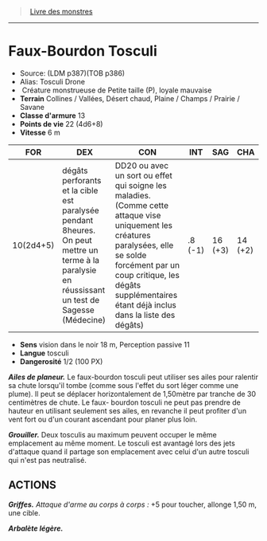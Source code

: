 ﻿> [Livre des monstres](tome_of_beasts.md)

---

# Faux-Bourdon Tosculi

- Source: (LDM p387)(TOB p386)
- Alias: Tosculi Drone
-  Créature monstrueuse de Petite taille (P), loyale mauvaise
- **Terrain** Collines / Vallées, Désert chaud, Plaine / Champs / Prairie / Savane
- **Classe d'armure** 13
- **Points de vie** 22 (4d6+8)
- **Vitesse** 6 m

|FOR|DEX|CON|INT|SAG|CHA|
|---|---|---|---|---|---|
|10(2d4+5)|dégâts perforants et la cible est paralysée pendant 8heures. On peut mettre un terme à la paralysie en réussissant un test de Sagesse (Médecine)|DD20 ou avec un sort ou effet qui soigne les maladies. (Comme cette attaque vise uniquement les créatures paralysées, elle se solde forcément par un coup critique, les dégâts supplémentaires étant déjà inclus dans la liste des dégâts)|.8 (-1)|16 (+3)|14 (+2)|

- **Sens** vision dans le noir 18 m, Perception passive 11
- **Langue** tosculi
- **Dangerosité** 1/2 (100 PX)

**_Ailes de planeur._** Le faux-bourdon tosculi peut utiliser ses ailes pour ralentir sa chute lorsqu'il tombe (comme sous l'effet du sort léger comme une plume). Il peut se déplacer horizontalement de 1,50mètre par tranche de 30 centimètres de chute. Le faux- bourdon tosculi ne peut pas prendre de hauteur en utilisant seulement ses ailes, en revanche il peut profiter d'un vent fort ou d'un courant ascendant pour planer plus loin.

**_Grouiller._** Deux tosculis au maximum peuvent occuper le même emplacement au même moment. Le tosculi est avantagé lors des jets d'attaque quand il partage son emplacement avec celui d'un autre tosculi qui n'est pas neutralisé.

## ACTIONS

**_Griffes._** _Attaque d'arme au corps à corps :_ +5 pour toucher, allonge 1,50 m, une cible.

**_Arbalète légère._**

